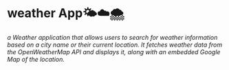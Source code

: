 <h1>weather App🌤️☁️🌨️
</h1>
<h6>a Weather application that allows users to search for weather information based on a city name or their current location. It fetches weather data from the OpenWeatherMap API and displays it, along with an embedded Google Map of the location.
<h6/>

